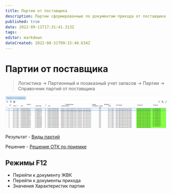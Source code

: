 ```yaml
---
title: Партии от поставщика
description: Партии сформированные по документам прихода от поставщика
published: true
date: 2022-09-11T17:31:41.313Z
tags: 
editor: markdown
dateCreated: 2022-08-31T09:15:40.634Z
---
```


# Партии от поставщика

>Логистика → Партионный и позаказный учет запасов → Партии → Справочник партий от поставщика

![](<../../../assets/image (549).png>)

Результат - [Виды партий](vidy-partii.md)

Решение - [Решение ОТК по приемке](../../../upravlenie-kachestvom/nsi/reshenie-otk.md)

## Режимы F12

* Перейти к документу ЖВК
* Перейти к документы прихода
* Значения Характеристик партии
